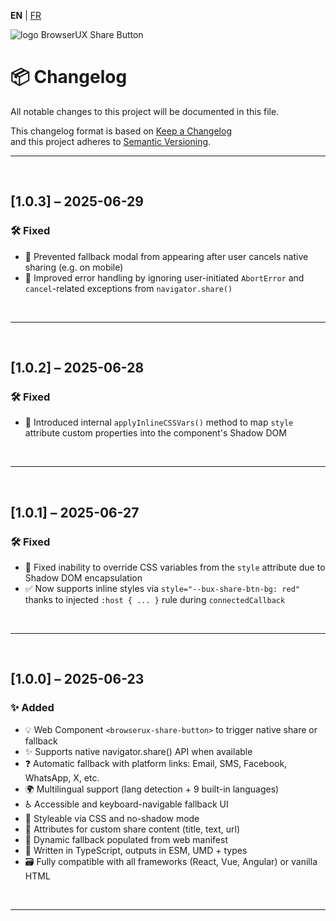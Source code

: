 **EN** | [FR](./fr/CHANGELOG.md)

<div>
  <img src="https://browserux.com/assets/img/logo/logo-browserux-share-button-250.png" alt="logo BrowserUX Share Button"/>
</div>

# 📦 Changelog

All notable changes to this project will be documented in this file.

This changelog format is based on [Keep a Changelog](https://keepachangelog.com/en/1.0.0/)  
and this project adheres to [Semantic Versioning](https://semver.org/).

---

<br>

## [1.0.3] – 2025-06-29

### 🛠 Fixed

- 📱 Prevented fallback modal from appearing after user cancels native sharing (e.g. on mobile)
- 🚫 Improved error handling by ignoring user-initiated `AbortError` and `cancel`-related exceptions from `navigator.share()`

<br>

---

<br>

## [1.0.2] – 2025-06-28

### 🛠 Fixed

- 🧩 Introduced internal `applyInlineCSSVars()` method to map `style` attribute custom properties into the component's Shadow DOM

<br>

---

<br>

## [1.0.1] – 2025-06-27

### 🛠 Fixed

- 🐛 Fixed inability to override CSS variables from the `style` attribute due to Shadow DOM encapsulation
- ✅ Now supports inline styles via `style="--bux-share-btn-bg: red"` thanks to injected `:host { ... }` rule during `connectedCallback`

<br>

---

<br>

## [1.0.0] – 2025-06-23

### ✨ Added

- 💡 Web Component `<browserux-share-button>` to trigger native share or fallback
- ✨ Supports native navigator.share() API when available
- ❓ Automatic fallback with platform links: Email, SMS, Facebook, WhatsApp, X, etc.
- 🌍 Multilingual support (lang detection + 9 built-in languages)
- ♿️ Accessible and keyboard-navigable fallback UI
- 🎨 Styleable via CSS and no-shadow mode
- 🔹 Attributes for custom share content (title, text, url)
- 🏑 Dynamic fallback populated from web manifest
- 🔧 Written in TypeScript, outputs in ESM, UMD + types
- 🗃 Fully compatible with all frameworks (React, Vue, Angular) or vanilla HTML

<br>

---